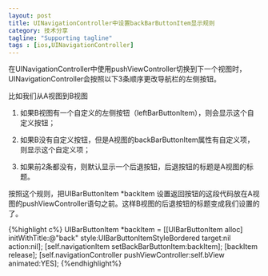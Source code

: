 ```yaml
---
layout: post  
title: UINavigationController中设置backBarButtonItem显示规则  
category: 技术分享  
tagline: "Supporting tagline"  
tags : [ios,UINavigationController]
---
```


在UINavigationController中使用pushViewController切换到下一个视图时，UINavigationController会按照以下3条顺序更改导航栏的左侧按钮。

比如我们从A视图到B视图

1. 如果B视图有一个自定义的左侧按钮（leftBarButtonItem），则会显示这个自定义按钮；

2. 如果B没有自定义按钮，但是A视图的backBarButtonItem属性有自定义项，则显示这个自定义项；

3. 如果前2条都没有，则默认显示一个后退按钮，后退按钮的标题是A视图的标题。

<!--break-->
按照这个规则，把UIBarButtonItem *backItem 设置返回按钮的这段代码放在A视图的pushViewController语句之前。这样B视图的后退按钮的标题变成我们设置的了。

{%highlight c%}
UIBarButtonItem *backItem = [[UIBarButtonItem alloc] initWithTitle:@"back" style:UIBarButtonItemStyleBordered target:nil action:nil];
[self.navigationItem setBackBarButtonItem:backItem];
[backItem release];
[self.navigationController pushViewController:self.bView animated:YES];
{%endhighlight%} 